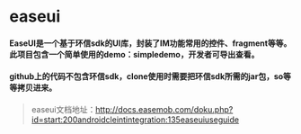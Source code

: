 # easeui
#### EaseUI是一个基于环信sdk的UI库，封装了IM功能常用的控件、fragment等等。此项目包含一个简单使用的demo：simpledemo，开发者可导出查看。
#### github上的代码不包含环信sdk，clone使用时需要把环信sdk所需的jar包，so等等拷贝进来。

> easeui文档地址：http://docs.easemob.com/doku.php?id=start:200androidcleintintegration:135easeuiuseguide
